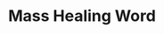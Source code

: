 ---
title: "Mass Healing Word"
permalink: /spells/mass-healing-word/
tags:
  - Spell
available_for:
  - Cleric
level: "3rd Level"
school: "Evocation"
range: "60 ft"
comp:
  - V
cast_time: "1 Bonus Action"
description: |
  As you call out words of restoration, up to six creatures of your choice that you can see within range regain hit points equal to 1d4 + your spellcasting ability modifier. This spell has no effect on undead or constructs.

  **At higher levels.** When you cast this spell using a spell slot of 4th level or higher, the healing increases by 1d4 for each slot level above 3rd.
excerpt: "As you call out words of restoration, up to six creatures of your choice that you can see within range regain hit points equal to 1d4 + your spellcasting ability modifier."
source: "Basic Rules"
---